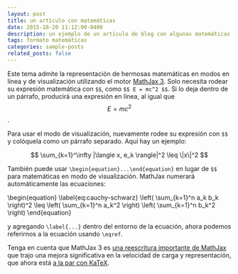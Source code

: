 ```yaml
---
layout: post
title: un artículo con matemáticas
date: 2015-10-20 11:12:00-0400
description: un ejemplo de un artículo de blog con algunas matemáticas
tags: formato matemáticas
categories: sample-posts
related_posts: false
---
```


Este tema admite la representación de hermosas matemáticas en modos en línea y de visualización utilizando el motor [MathJax 3](https://www.mathjax.org/). Solo necesita rodear su expresión matemática con `$$`, como `$$ E = mc^2 $$`. Si lo deja dentro de un párrafo, producirá una expresión en línea, al igual que $$ E = mc^2 $$.

Para usar el modo de visualización, nuevamente rodee su expresión con `$$` y colóquela como un párrafo separado. Aquí hay un ejemplo:

$$
\sum_{k=1}^\infty |\langle x, e_k \rangle|^2 \leq \|x\|^2
$$

También puede usar `\begin{equation}...\end{equation}` en lugar de `$$` para matemáticas en modo de visualización.
MathJax numerará automáticamente las ecuaciones:

\begin{equation}
\label{eq:cauchy-schwarz}
\left( \sum_{k=1}^n a_k b_k \right)^2 \leq \left( \sum_{k=1}^n a_k^2 \right) \left( \sum_{k=1}^n b_k^2 \right)
\end{equation}

y agregando `\label{...}` dentro del entorno de la ecuación, ahora podemos referirnos a la ecuación usando `\eqref`.

Tenga en cuenta que MathJax 3 es [una reescritura importante de MathJax](https://docs.mathjax.org/en/latest/upgrading/whats-new-3.0.html) que trajo una mejora significativa en la velocidad de carga y representación, que ahora está [a la par con KaTeX](http://www.intmath.com/cg5/katex-mathjax-comparison.php).

